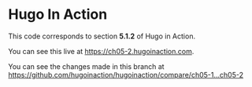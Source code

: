 Hugo In Action
===============

This code corresponds to section **5.1.2** of Hugo in Action.

You can see this live at https://ch05-2.hugoinaction.com.

You can see the changes made in this branch at https://github.com/hugoinaction/hugoinaction/compare/ch05-1...ch05-2

